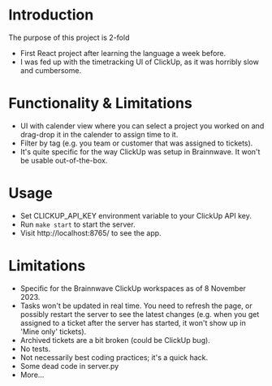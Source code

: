 # Introduction

The purpose of this project is 2-fold

- First React project after learning the language a week before.
- I was fed up with the timetracking UI of ClickUp, as it was horribly slow and cumbersome.

# Functionality & Limitations

- UI with calender view where you can select a project you worked on and drag-drop it in the calender to assign time to it.
- Filter by tag (e.g. you team or customer that was assigned to tickets).
- It's quite specific for the way ClickUp was setup in Brainnwave. It won't be usable out-of-the-box.

# Usage

- Set CLICKUP_API_KEY environment variable to your ClickUp API key.
- Run `make start` to start the server.
- Visit http://localhost:8765/ to see the app.

# Limitations

- Specific for the Brainnwave ClickUp workspaces as of 8 November 2023.
- Tasks won't be updated in real time. You need to refresh the page, or possibly restart the server to see the latest changes (e.g. when you get assigned to a ticket after the server has started, it won't show up in 'Mine only' tickets).
- Archived tickets are a bit broken (could be ClickUp bug).
- No tests.
- Not necessarily best coding practices; it's a quick hack.
- Some dead code in server.py
- More...
